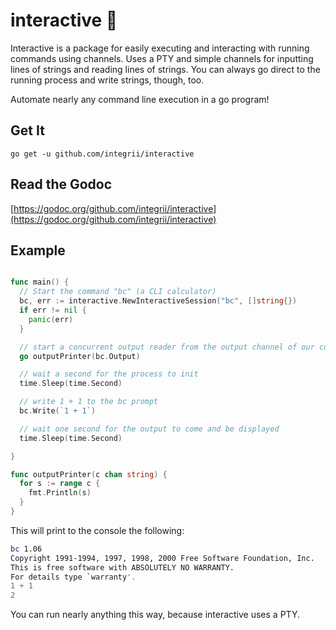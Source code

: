 # interactive 🐚
Interactive is a package for easily executing and interacting with running commands using channels.  Uses a PTY and simple channels for inputting lines of strings and reading lines of strings.  You can always go direct to the running process and write strings, though, too.

Automate nearly any command line execution in a go program!

## Get It

`go get -u github.com/integrii/interactive`

## Read the Godoc

[https://godoc.org/github.com/integrii/interactive](https://godoc.org/github.com/integrii/interactive)


## Example

```go

func main() {
  // Start the command "bc" (a CLI calculator)
  bc, err := interactive.NewInteractiveSession("bc", []string{})
  if err != nil {
    panic(err)
  }

  // start a concurrent output reader from the output channel of our command
  go outputPrinter(bc.Output)

  // wait a second for the process to init
  time.Sleep(time.Second)

  // write 1 + 1 to the bc prompt
  bc.Write(`1 + 1`)

  // wait one second for the output to come and be displayed
  time.Sleep(time.Second)

}

func outputPrinter(c chan string) {
  for s := range c {
    fmt.Println(s)
  }
}

```

This will print to the console the following:

```bash
bc 1.06
Copyright 1991-1994, 1997, 1998, 2000 Free Software Foundation, Inc.
This is free software with ABSOLUTELY NO WARRANTY.
For details type `warranty'.
1 + 1
2
```

You can run nearly anything this way, because interactive uses a PTY.
